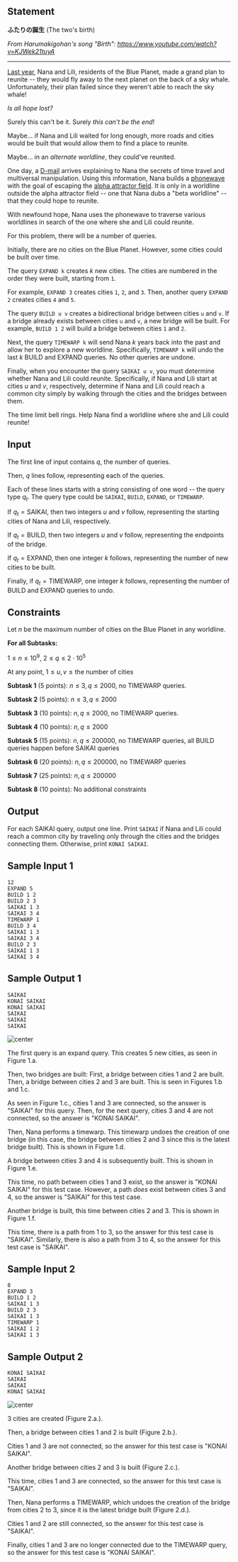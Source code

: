 ## Statement

**ふたりの誕生**
(The two's birth)

*From Harumakigohan's song "Birth": https://www.youtube.com/watch?v=KJWek21tuyA*

---

[Last year](https://codeforces.com/gym/507096/problem/H), Nana and Lili, residents of the Blue Planet, made a grand plan to reunite -- they would fly away to the next planet on the back of a sky whale. Unfortunately, their plan failed since they weren't able to reach the sky whale!

*Is all hope lost?*

Surely this can't be it. Surely *this can't be the end*!

Maybe... if Nana and Lili waited for long enough, more roads and cities would be built that would allow them to find a place to reunite.

Maybe... in an *alternate worldline*, they could've reunited.

One day, a [D-mail](https://steins-gate.fandom.com/wiki/D-Mail) arrives explaining to Nana the secrets of time travel and multiversal manipulation. Using this information, Nana builds a [phonewave](https://steins-gate.fandom.com/wiki/PhoneWave_(name_subject_to_change)) with the goal of escaping the [alpha attractor field](https://steins-gate.fandom.com/wiki/Attractor_Field/Alpha). It is only in a worldline outside the alpha attractor field -- one that Nana dubs a "beta worldline" -- that they could hope to reunite.

With newfound hope, Nana uses the phonewave to traverse various worldlines in search of the one where she and Lili could reunite.



For this problem, there will be a number of queries.

Initially, there are no cities on the Blue Planet. However, some cities could be built over time.

The query `EXPAND k` creates $k$ new cities. The cities are numbered in the order they were built, starting from `1`.

For example, `EXPAND 3` creates cities `1`, `2`, and `3`. Then, another query `EXPAND 2` creates cities `4` and `5`.

The query `BUILD u v` creates a bidirectional bridge between cities `u` and `v`. If a bridge already exists between cities `u` and `v`, a new bridge will be built. For example, `BUILD 1 2` will build a bridge between cities `1` and `2`.

Next, the query `TIMEWARP k` will send Nana $k$ years back into the past and allow her to explore a new worldline. Specifically, `TIMEWARP k` will undo the last $k$ BUILD and EXPAND queries. No other queries are undone.

Finally, when you encounter the query `SAIKAI u v`, you must determine whether Nana and Lili could reunite. Specifically, if Nana and Lili start at cities $u$ and $v$, respectively, determine if Nana and Lili could reach a common city simply by walking through the cities and the bridges between them.

The time limit bell rings. Help Nana find a worldline where she and Lili could reunite!

## Input

The first line of input contains $q$, the number of queries.

Then, $q$ lines follow, representing each of the queries.

Each of these lines starts with a string consisting of one word -- the query type $q_t$. The query type could be `SAIKAI`, `BUILD`, `EXPAND`, or `TIMEWARP`.

If $q_t = \text{SAIKAI}$, then two integers $u$ and $v$ follow, representing the starting cities of Nana and Lili, respectively.

If $q_t = \text{BUILD}$, then two integers $u$ and $v$ follow, representing the endpoints of the bridge.

If $q_t = \text{EXPAND}$, then one integer $k$ follows, representing the number of new cities to be built.

Finally, if $q_t = \text{TIMEWARP}$, one integer $k$ follows, representing the number of BUILD and EXPAND queries to undo.

## Constraints

Let $n$ be the maximum number of cities on the Blue Planet in any worldline.

**For all Subtasks:**

$1 \le n \le 10^9$,
$2 \le q \le 2 \cdot 10^5$

At any point, $1 \le u, v \le \text{the number of cities}$

**Subtask 1** (5 points): $n \le 3, q \le 2000$, no TIMEWARP queries.

**Subtask 2** (5 points): $n \le 3, q \le 2000$  

**Subtask 3** (10 points): $n, q \le 2000$, no TIMEWARP queries.

**Subtask 4** (10 points): $n, q \le 2000$

**Subtask 5** (15 points): $n, q \le 200000$, no TIMEWARP queries, all BUILD queries happen before SAIKAI queries

**Subtask 6** (20 points): $n, q \le 200000$, no TIMEWARP queries

**Subtask 7** (25 points): $n, q \le 200000$

**Subtask 8** (10 points): No additional constraints  

## Output

For each SAIKAI query, output one line. Print `SAIKAI` if Nana and Lili could reach a common city by traveling only through the cities and the bridges connecting them. Otherwise, print `KONAI SAIKAI`.


## Sample Input 1

    12
    EXPAND 5
    BUILD 1 2
    BUILD 2 3
    SAIKAI 1 3
    SAIKAI 3 4
    TIMEWARP 1
    BUILD 3 4
    SAIKAI 1 3
    SAIKAI 3 4
    BUILD 2 3
    SAIKAI 1 3
    SAIKAI 3 4


## Sample Output 1

    SAIKAI
    KONAI SAIKAI
    KONAI SAIKAI
    SAIKAI
    SAIKAI
    SAIKAI

![center](sample-tcase1.png)

The first query is an expand query. This creates $5$ new cities, as seen in Figure 1.a.

Then, two bridges are built: First, a bridge between cities $1$ and $2$ are built. Then, a bridge between cities $2$ and $3$ are built. This is seen in Figures 1.b and 1.c.

As seen in Figure 1.c., cities $1$ and $3$ are connected, so the answer is "SAIKAI" for this query. Then, for the next query, cities $3$ and $4$ are not connected, so the answer is "KONAI SAIKAI".

Then, Nana performs a timewarp. This timewarp undoes the creation of one bridge (in this case, the bridge between cities $2$ and $3$ since this is the latest bridge built). This is shown in Figure 1.d.

A bridge between cities $3$ and $4$ is subsequently built. This is shown in Figure 1.e.

This time, no path between cities $1$ and $3$ exist, so the answer is "KONAI SAIKAI" for this test case. However, a path *does* exist between cities $3$ and $4$, so the answer is "SAIKAI" for this test case.

Another bridge is built, this time between cities $2$ and $3$. This is shown in Figure 1.f.

This time, there is a path from $1$ to $3$, so the answer for this test case is "SAIKAI". Similarly, there is also a path from $3$ to $4$, so the answer for this test case is "SAIKAI".

## Sample Input 2

    8
    EXPAND 3
    BUILD 1 2
    SAIKAI 1 3
    BUILD 2 3
    SAIKAI 1 3
    TIMEWARP 1
    SAIKAI 1 2
    SAIKAI 1 3

## Sample Output 2

    KONAI SAIKAI
    SAIKAI
    SAIKAI
    KONAI SAIKAI

![center](sample-tcase2.png)

3 cities are created (Figure 2.a.).

Then, a bridge between cities $1$ and $2$ is built (Figure 2.b.).

Cities $1$ and $3$ are not connected, so the answer for this test case is "KONAI SAIKAI".

Another bridge between cities $2$ and $3$ is built (Figure 2.c.).

This time, cities $1$ and $3$ are connected, so the answer for this test case is "SAIKAI".

Then, Nana performs a TIMEWARP, which undoes the creation of the bridge from cities $2$ to $3$, since it is the latest bridge built (Figure 2.d.).

Cities $1$ and $2$ are still connected, so the answer for this test case is "SAIKAI".

Finally, cities $1$ and $3$ are no longer connected due to the TIMEWARP query, so the answer for this test case is "KONAI SAIKAI".